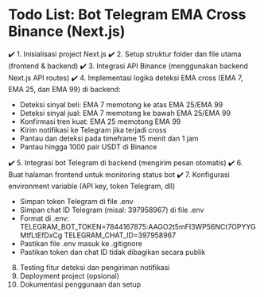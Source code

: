 # Todo List: Bot Telegram EMA Cross Binance (Next.js)

✔️ 1. Inisialisasi project Next.js
✔️ 2. Setup struktur folder dan file utama (frontend & backend)
✔️ 3. Integrasi API Binance (menggunakan backend Next.js API routes)
✔️ 4. Implementasi logika deteksi EMA cross (EMA 7, EMA 25, dan EMA 99) di backend:

- Deteksi sinyal beli: EMA 7 memotong ke atas EMA 25/EMA 99
- Deteksi sinyal jual: EMA 7 memotong ke bawah EMA 25/EMA 99
- Konfirmasi tren kuat: EMA 25 memotong EMA 99
- Kirim notifikasi ke Telegram jika terjadi cross
- Pantau dan deteksi pada timeframe 15 menit dan 1 jam
- Pantau hingga 1000 pair USDT di Binance

✔️ 5. Integrasi bot Telegram di backend (mengirim pesan otomatis)
✔️ 6. Buat halaman frontend untuk monitoring status bot
✔️ 7. Konfigurasi environment variable (API key, token Telegram, dll)

- Simpan token Telegram di file .env
- Simpan chat ID Telegram (misal: 397958967) di file .env
- Format di .env:
  TELEGRAM_BOT_TOKEN=7844167875:AAGO2t5mFI3WP56NCt7OPYYGMtfLtEfDxCg
  TELEGRAM_CHAT_ID=397958967
- Pastikan file .env masuk ke .gitignore
- Pastikan token dan chat ID tidak dibagikan secara publik

8. Testing fitur deteksi dan pengiriman notifikasi
9. Deployment project (opsional)
10. Dokumentasi penggunaan dan setup
